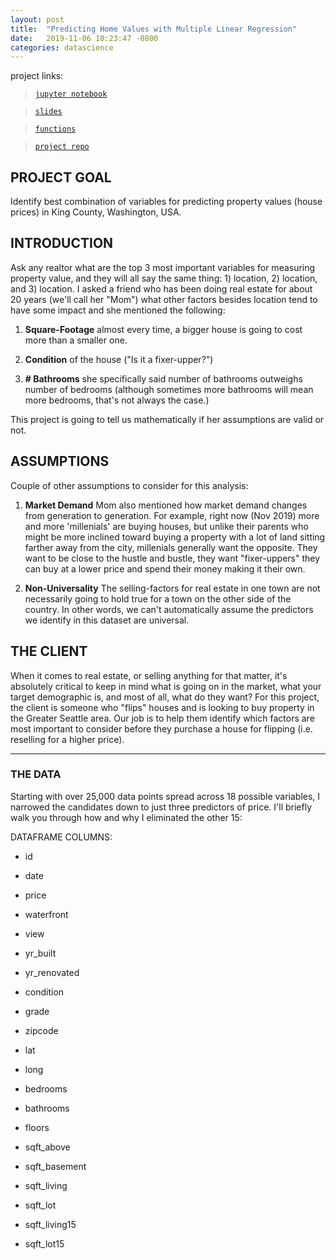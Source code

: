 ```yaml
---
layout: post
title:  "Predicting Home Values with Multiple Linear Regression"
date:   2019-11-06 10:23:47 -0800
categories: datascience
---
```



project links:
> [`jupyter notebook`](/projects/king-county/notebook.html)

> [`slides`](/projects/king-county/slides/index.html)

> [`functions`](/code.html)

> [`project repo`](/)

## PROJECT GOAL
Identify best combination of variables for predicting property values (house prices) in King County, Washington, USA.

## INTRODUCTION
Ask any realtor what are the top 3 most important variables for measuring property value, and they will all say the same thing: 1) location, 2) location, and 3) location. I asked a friend who has been doing real estate for about 20 years (we'll call her "Mom") what other factors besides location tend to have some impact and she mentioned the following:

1. **Square-Footage** almost every time, a bigger house is going to cost more than a smaller one.

2. **Condition** of the house ("Is it a fixer-upper?")

3. **# Bathrooms** she specifically said number of bathrooms outweighs number of bedrooms (although sometimes more bathrooms will mean more bedrooms, that's not always the case.)

This project is going to tell us mathematically if her assumptions are valid or not.

## ASSUMPTIONS
Couple of other assumptions to consider for this analysis:

1. **Market Demand** Mom also mentioned how market demand changes from generation to generation. For example, right now (Nov 2019) more and more 'millenials' are buying houses, but unlike their parents who might be more inclined toward buying a property with a lot of land sitting farther away from the city, millenials generally want the opposite. They want to be close to the hustle and bustle, they want "fixer-uppers" they can buy at a lower price and spend their money making it their own.

2. **Non-Universality** The selling-factors for real estate in one town are not necessarily going to hold true for a town on the other side of the country. In other words, we can't automatically assume the predictors we identify in this dataset are universal.

## THE CLIENT
When it comes to real estate, or selling anything for that matter, it's absolutely critical to keep in mind what is going on in the market, what your target demographic is, and most of all, what do they want? For this project, the client is someone who "flips" houses and is looking to buy property in the Greater Seattle area. Our job is to help them identify which factors are most important to consider before they purchase a house for flipping (i.e. reselling for a higher price).

---

### THE DATA

Starting with over 25,000 data points spread across 18 possible variables, I narrowed the candidates down to just three predictors of price. I'll briefly walk you through how and why I eliminated the other 15:

DATAFRAME COLUMNS:
- id
- date
- price

- waterfront
- view

- yr_built
- yr_renovated
- condition
- grade

- zipcode
- lat
- long

- bedrooms
- bathrooms
- floors

- sqft_above
- sqft_basement
- sqft_living
- sqft_lot
- sqft_living15
- sqft_lot15

